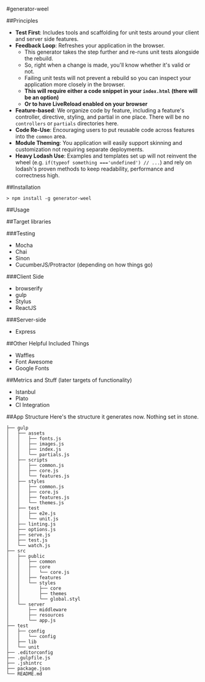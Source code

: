 #generator-weel

##Principles
* **Test First**: Includes tools and scaffolding for unit tests around your
client and server side features.
* **Feedback Loop**: Refreshes your application in the browser.
  * This generator takes the step further and re-runs unit tests alongside the rebuild.
  * So, right when a change is made, you'll know whether it's valid or not.
  * Failing unit tests will not prevent a rebuild so you can inspect your application more closely in the browser.
  * **This will require either a code snippet in your `index.html` (there will be an option)**
  * **Or to have LiveReload enabled on your browser**
* **Feature-based**: We organize code by feature, including a feature's
controller, directive, styling, and partial in one place. There will be no
`controllers` or `partials` directories here.
* **Code Re-Use**: Encouraging users to put reusable code across features into
the `common` area.
* **Module Theming**: You application will easily support skinning and
customization not requiring separate deployments.
* **Heavy Lodash Use**: Examples and templates set up will not reinvent the
wheel (e.g. `if(typeof something ==='undefined') // ...`) and rely on
lodash's proven methods to keep readability, performance and correctness high.

##Installation
```
> npm install -g generator-weel
```

##Usage

##Target libraries

###Testing
* Mocha
* Chai
* Sinon
* CucumberJS/Protractor (depending on how things go)

###Client Side
* browserify
* gulp
* Stylus
* ReactJS

###Server-side
* Express

##Other Helpful Included Things
* Waffles
* Font Awesome 
* Google Fonts

##Metrics and Stuff (later targets of functionality)
* Istanbul
* Plato
* CI Integration

##App Structure
Here's the structure it generates now. Nothing set in stone.
```
├── gulp
│   ├── assets
│   │   ├── fonts.js
│   │   ├── images.js
│   │   ├── index.js
│   │   └── partials.js
│   ├── scripts
│   │   ├── common.js
│   │   ├── core.js
│   │   └── features.js
│   ├── styles
│   │   ├── common.js
│   │   ├── core.js
│   │   ├── features.js
│   │   └── themes.js
│   ├── test
│   │   ├── e2e.js
│   │   └── unit.js
│   ├── linting.js
│   ├── options.js
│   ├── serve.js
│   ├── test.js
│   └── watch.js
├── src
│   ├── public
│   │   ├── common
│   │   ├── core
│   │   │   └── core.js
│   │   ├── features
│   │   └── styles
│   │       ├── core
│   │       ├── themes
│   │       └── global.styl
│   └── server
│       ├── middleware
│       ├── resources
│       └── app.js
├── test
│   ├── config
│   │   └── config
│   ├── lib
│   └── unit
├── .editorconfig
├── .gulpfile.js
├── .jshintrc
├── package.json
└── README.md
```
